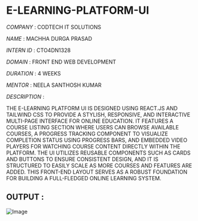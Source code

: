 # E-LEARNING-PLATFORM-UI

*COMPANY* : CODTECH IT SOLUTIONS

*NAME* : MACHHA DURGA PRASAD

*INTERN ID* : CTO4DN1328

*DOMAIN* : FRONT END WEB DEVELOPMENT

*DURATION* : 4 WEEKS

*MENTOR* : NEELA SANTHOSH KUMAR

*DESCRIPTION* : 

   THE E-LEARNING PLATFORM UI IS DESIGNED USING REACT.JS AND TAILWIND CSS TO PROVIDE A STYLISH, RESPONSIVE, AND INTERACTIVE MULTI-PAGE INTERFACE FOR ONLINE EDUCATION. IT FEATURES A COURSE LISTING SECTION WHERE USERS CAN BROWSE AVAILABLE COURSES, A PROGRESS TRACKING COMPONENT TO VISUALIZE COMPLETION STATUS USING PROGRESS BARS, AND EMBEDDED VIDEO PLAYERS FOR WATCHING COURSE CONTENT DIRECTLY WITHIN THE PLATFORM. THE UI UTILIZES REUSABLE COMPONENTS SUCH AS CARDS AND BUTTONS TO ENSURE CONSISTENT DESIGN, AND IT IS STRUCTURED TO EASILY SCALE AS MORE COURSES AND FEATURES ARE ADDED. THIS FRONT-END LAYOUT SERVES AS A ROBUST FOUNDATION FOR BUILDING A FULL-FLEDGED ONLINE LEARNING SYSTEM.

## OUTPUT :

![Image](https://github.com/user-attachments/assets/fda8ad86-3886-4769-8383-884e761842c4)
